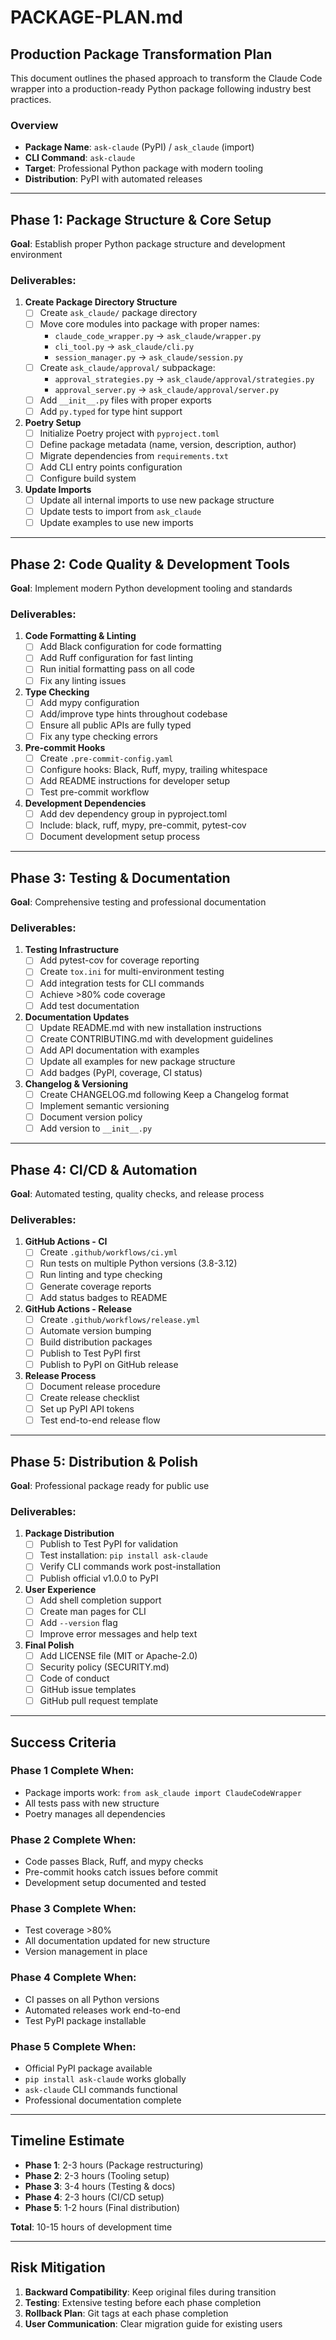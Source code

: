 # PACKAGE-PLAN.md

## Production Package Transformation Plan

This document outlines the phased approach to transform the Claude Code wrapper into a production-ready Python package following industry best practices.

### Overview
- **Package Name**: `ask-claude` (PyPI) / `ask_claude` (import)
- **CLI Command**: `ask-claude`
- **Target**: Professional Python package with modern tooling
- **Distribution**: PyPI with automated releases

---

## Phase 1: Package Structure & Core Setup
**Goal**: Establish proper Python package structure and development environment

### Deliverables:
1. **Create Package Directory Structure**
   - [ ] Create `ask_claude/` package directory
   - [ ] Move core modules into package with proper names:
     - `claude_code_wrapper.py` → `ask_claude/wrapper.py`
     - `cli_tool.py` → `ask_claude/cli.py`
     - `session_manager.py` → `ask_claude/session.py`
   - [ ] Create `ask_claude/approval/` subpackage:
     - `approval_strategies.py` → `ask_claude/approval/strategies.py`
     - `approval_server.py` → `ask_claude/approval/server.py`
   - [ ] Add `__init__.py` files with proper exports
   - [ ] Add `py.typed` for type hint support

2. **Poetry Setup**
   - [ ] Initialize Poetry project with `pyproject.toml`
   - [ ] Define package metadata (name, version, description, author)
   - [ ] Migrate dependencies from `requirements.txt`
   - [ ] Add CLI entry points configuration
   - [ ] Configure build system

3. **Update Imports**
   - [ ] Update all internal imports to use new package structure
   - [ ] Update tests to import from `ask_claude`
   - [ ] Update examples to use new imports

---

## Phase 2: Code Quality & Development Tools
**Goal**: Implement modern Python development tooling and standards

### Deliverables:
1. **Code Formatting & Linting**
   - [ ] Add Black configuration for code formatting
   - [ ] Add Ruff configuration for fast linting
   - [ ] Run initial formatting pass on all code
   - [ ] Fix any linting issues

2. **Type Checking**
   - [ ] Add mypy configuration
   - [ ] Add/improve type hints throughout codebase
   - [ ] Ensure all public APIs are fully typed
   - [ ] Fix any type checking errors

3. **Pre-commit Hooks**
   - [ ] Create `.pre-commit-config.yaml`
   - [ ] Configure hooks: Black, Ruff, mypy, trailing whitespace
   - [ ] Add README instructions for developer setup
   - [ ] Test pre-commit workflow

4. **Development Dependencies**
   - [ ] Add dev dependency group in pyproject.toml
   - [ ] Include: black, ruff, mypy, pre-commit, pytest-cov
   - [ ] Document development setup process

---

## Phase 3: Testing & Documentation
**Goal**: Comprehensive testing and professional documentation

### Deliverables:
1. **Testing Infrastructure**
   - [ ] Add pytest-cov for coverage reporting
   - [ ] Create `tox.ini` for multi-environment testing
   - [ ] Add integration tests for CLI commands
   - [ ] Achieve >80% code coverage
   - [ ] Add test documentation

2. **Documentation Updates**
   - [ ] Update README.md with new installation instructions
   - [ ] Create CONTRIBUTING.md with development guidelines
   - [ ] Add API documentation with examples
   - [ ] Update all examples for new package structure
   - [ ] Add badges (PyPI, coverage, CI status)

3. **Changelog & Versioning**
   - [ ] Create CHANGELOG.md following Keep a Changelog format
   - [ ] Implement semantic versioning
   - [ ] Document version policy
   - [ ] Add version to `__init__.py`

---

## Phase 4: CI/CD & Automation
**Goal**: Automated testing, quality checks, and release process

### Deliverables:
1. **GitHub Actions - CI**
   - [ ] Create `.github/workflows/ci.yml`
   - [ ] Run tests on multiple Python versions (3.8-3.12)
   - [ ] Run linting and type checking
   - [ ] Generate coverage reports
   - [ ] Add status badges to README

2. **GitHub Actions - Release**
   - [ ] Create `.github/workflows/release.yml`
   - [ ] Automate version bumping
   - [ ] Build distribution packages
   - [ ] Publish to Test PyPI first
   - [ ] Publish to PyPI on GitHub release

3. **Release Process**
   - [ ] Document release procedure
   - [ ] Create release checklist
   - [ ] Set up PyPI API tokens
   - [ ] Test end-to-end release flow

---

## Phase 5: Distribution & Polish
**Goal**: Professional package ready for public use

### Deliverables:
1. **Package Distribution**
   - [ ] Publish to Test PyPI for validation
   - [ ] Test installation: `pip install ask-claude`
   - [ ] Verify CLI commands work post-installation
   - [ ] Publish official v1.0.0 to PyPI

2. **User Experience**
   - [ ] Add shell completion support
   - [ ] Create man pages for CLI
   - [ ] Add `--version` flag
   - [ ] Improve error messages and help text

3. **Final Polish**
   - [ ] Add LICENSE file (MIT or Apache-2.0)
   - [ ] Security policy (SECURITY.md)
   - [ ] Code of conduct
   - [ ] GitHub issue templates
   - [ ] GitHub pull request template

---

## Success Criteria

### Phase 1 Complete When:
- Package imports work: `from ask_claude import ClaudeCodeWrapper`
- All tests pass with new structure
- Poetry manages all dependencies

### Phase 2 Complete When:
- Code passes Black, Ruff, and mypy checks
- Pre-commit hooks catch issues before commit
- Development setup documented and tested

### Phase 3 Complete When:
- Test coverage >80%
- All documentation updated for new structure
- Version management in place

### Phase 4 Complete When:
- CI passes on all Python versions
- Automated releases work end-to-end
- Test PyPI package installable

### Phase 5 Complete When:
- Official PyPI package available
- `pip install ask-claude` works globally
- `ask-claude` CLI commands functional
- Professional documentation complete

---

## Timeline Estimate
- **Phase 1**: 2-3 hours (Package restructuring)
- **Phase 2**: 2-3 hours (Tooling setup)
- **Phase 3**: 3-4 hours (Testing & docs)
- **Phase 4**: 2-3 hours (CI/CD setup)
- **Phase 5**: 1-2 hours (Final distribution)

**Total**: 10-15 hours of development time

---

## Risk Mitigation
1. **Backward Compatibility**: Keep original files during transition
2. **Testing**: Extensive testing before each phase completion
3. **Rollback Plan**: Git tags at each phase completion
4. **User Communication**: Clear migration guide for existing users
